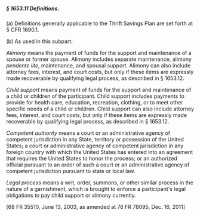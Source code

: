 ##### § 1653.11 Definitions. #####

(a) Definitions generally applicable to the Thrift Savings Plan are set forth at 5 CFR 1690.1.

(b) As used in this subpart:

*Alimony* means the payment of funds for the support and maintenance of a spouse or former spouse. Alimony includes separate maintenance, alimony *pendente lite,* maintenance, and spousal support. Alimony can also include attorney fees, interest, and court costs, but only if these items are expressly made recoverable by qualifying legal process, as described in § 1653.12.

*Child support* means payment of funds for the support and maintenance of a child or children of the participant. Child support includes payments to provide for health care, education, recreation, clothing, or to meet other specific needs of a child or children. Child support can also include attorney fees, interest, and court costs, but only if these items are expressly made recoverable by qualifying legal process, as described in § 1653.12.

*Competent authority* means a court or an administrative agency of competent jurisdiction in any State, territory or possession of the United States; a court or administrative agency of competent jurisdiction in any foreign country with which the United States has entered into an agreement that requires the United States to honor the process; or an authorized official pursuant to an order of such a court or an administrative agency of competent jurisdiction pursuant to state or local law.

*Legal process* means a writ, order, summons, or other similar process in the nature of a garnishment, which is brought to enforce a participant's legal obligations to pay child support or alimony currently.

[68 FR 35510, June 13, 2003, as amended at 76 FR 78095, Dec. 16, 2011]